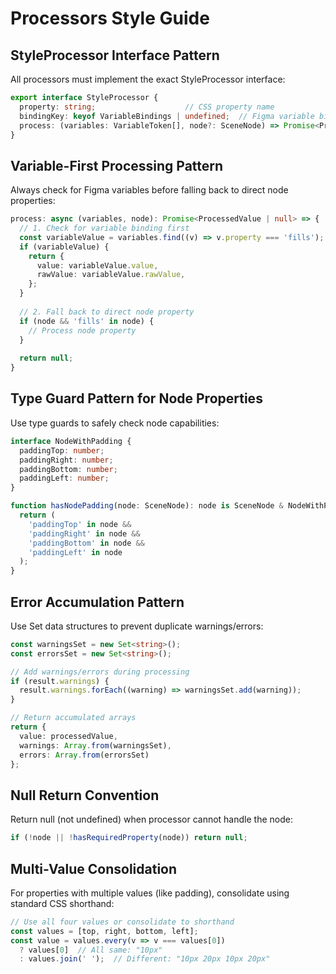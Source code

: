 # Processors Style Guide

## StyleProcessor Interface Pattern

All processors must implement the exact StyleProcessor interface:

```typescript
export interface StyleProcessor {
  property: string;                    // CSS property name
  bindingKey: keyof VariableBindings | undefined;  // Figma variable binding key
  process: (variables: VariableToken[], node?: SceneNode) => Promise<ProcessedValue | null>;
}
```

## Variable-First Processing Pattern

Always check for Figma variables before falling back to direct node properties:

```typescript
process: async (variables, node): Promise<ProcessedValue | null> => {
  // 1. Check for variable binding first
  const variableValue = variables.find((v) => v.property === 'fills');
  if (variableValue) {
    return {
      value: variableValue.value,
      rawValue: variableValue.rawValue,
    };
  }
  
  // 2. Fall back to direct node property
  if (node && 'fills' in node) {
    // Process node property
  }
  
  return null;
}
```

## Type Guard Pattern for Node Properties

Use type guards to safely check node capabilities:

```typescript
interface NodeWithPadding {
  paddingTop: number;
  paddingRight: number;
  paddingBottom: number;
  paddingLeft: number;
}

function hasNodePadding(node: SceneNode): node is SceneNode & NodeWithPadding {
  return (
    'paddingTop' in node &&
    'paddingRight' in node &&
    'paddingBottom' in node &&
    'paddingLeft' in node
  );
}
```

## Error Accumulation Pattern

Use Set data structures to prevent duplicate warnings/errors:

```typescript
const warningsSet = new Set<string>();
const errorsSet = new Set<string>();

// Add warnings/errors during processing
if (result.warnings) {
  result.warnings.forEach((warning) => warningsSet.add(warning));
}

// Return accumulated arrays
return {
  value: processedValue,
  warnings: Array.from(warningsSet),
  errors: Array.from(errorsSet)
};
```

## Null Return Convention

Return null (not undefined) when processor cannot handle the node:

```typescript
if (!node || !hasRequiredProperty(node)) return null;
```

## Multi-Value Consolidation

For properties with multiple values (like padding), consolidate using standard CSS shorthand:

```typescript
// Use all four values or consolidate to shorthand
const values = [top, right, bottom, left];
const value = values.every(v => v === values[0]) 
  ? values[0]  // All same: "10px"
  : values.join(' ');  // Different: "10px 20px 10px 20px"
```
